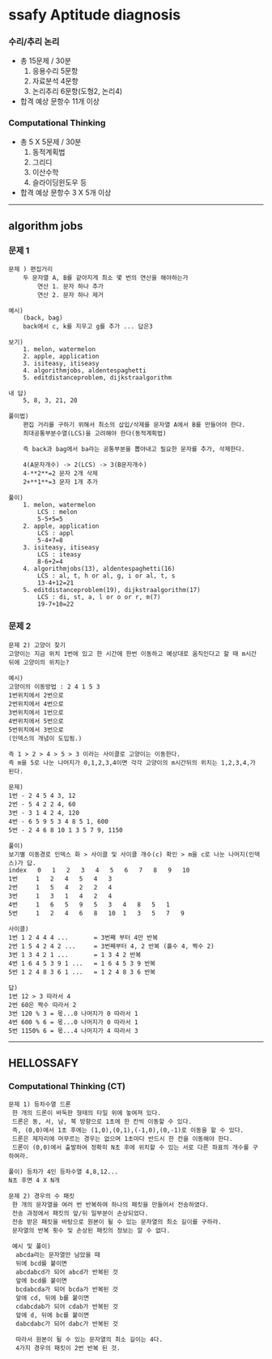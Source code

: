 # ssafy Aptitude diagnosis
### 수리/추리 논리 
* 총 15문제 / 30분
    1. 응용수리 5문항
    2. 자료분석 4문항
    3. 논리추리 6문항(도형2, 논리4)
* 합격 예상 문항수 11개 이상
### Computational Thinking
* 총 5 X 5문제 / 30분
    1. 동적계획법
    2. 그리디
    3. 이산수학
    4. 슬라이딩윈도우 등
* 합격 예상 문항수 3 X 5개 이상
---
## algorithm jobs
### 문제 1
    문제 ) 편집거리
        두 문자열 A, B를 같아지게 최소 몇 번의 연산을 해야하는가
            연산 1. 문자 하나 추가
            연산 2. 문자 하나 제거

    예시) 
        (back, bag)
        back에서 c, k를 지우고 g를 추가 ... 답은3

    보기)
        1. melon, watermelon
        2. apple, application
        3. isiteasy, itiseasy
        4. algorithmjobs, aldentespaghetti
        5. editdistanceproblem, dijkstraalgorithm
    
    내 답)
        5, 8, 3, 21, 20
    
    풀이법)         
        편집 거리를 구하기 위해서 최소의 삽입/삭제를 문자열 A에서 B를 만들어야 한다.
        최대공통부분수열(LCS)을 고려해야 한다(동적계획법)   
    
        즉 back과 bag에서 ba라는 공통부분을 뽑아내고 필요한 문자를 추가, 삭제한다.
    
        4(A문자개수) -> 2(LCS) -> 3(B문자개수)
        4-**2**=2 문자 2개 삭제
        2+**1**=3 문자 1개 추가
    
    풀이)
        1. melon, watermelon
            LCS : melon
            5-5+5=5
        2. apple, application
            LCS : appl
            5-4+7=8
        3. isiteasy, itiseasy
            LCS : iteasy
            8-6+2=4
        4. algorithmjobs(13), aldentespaghetti(16)
            LCS : al, t, h or al, g, i or al, t, s
            13-4+12=21
        5. editdistanceproblem(19), dijkstraalgorithm(17)
            LCS : di, st, a, l or o or r, m(7)
            19-7+10=22

### 문제 2
    문제 2) 고양이 찾기
    고양이는 지금 위치 1번에 있고 한 시간에 한번 이동하고 예상대로 움직인다고 할 때 m시간 뒤에 고양이의 위치는?

    예시)
    고양이의 이동방법 : 2 4 1 5 3
    1번위치에서 2번으로
    2번위치에서 4번으로
    3번위치에서 1번으로
    4번위치에서 5번으로
    5번위치에서 3번으로
    (인덱스의 개념이 도입됨.)

    즉 1 > 2 > 4 > 5 > 3 이라는 사이클로 고양이는 이동한다.
    즉 m을 5로 나눈 나머지가 0,1,2,3,4이면 각각 고양이의 m시간뒤의 위치는 1,2,3,4,가 된다.

    문제)
    1번 - 2 4 5 4 3, 12
    2번 - 5 4 2 2 4, 60
    3번 - 3 1 4 2 4, 120
    4번 - 6 5 9 5 3 4 8 5 1, 600
    5번 - 2 4 6 8 10 1 3 5 7 9, 1150

    풀이)
    보기별 이동경로 인덱스 화 > 사이클 및 사이클 개수(c) 확인 > m을 c로 나눈 나머지(인덱스)가 답.
    index   0   1   2   3   4   5   6   7   8   9   10
    1번     1   2   4   5   4   3
    2번     1   5   4   2   2   4
    3번     1   3   1   4   2   4
    4번     1   6   5   9   5   3   4   8   5   1
    5번     1   2   4   6   8   10  1   3   5   7   9

    사이클)
    1번 1 2 4 4 4 ...       = 3번째 부터 4만 반복 
    2번 1 5 4 2 4 2 ...     = 3번째부터 4, 2 반복 (홀수 4, 짝수 2)
    3번 1 3 4 2 1 ...       = 1 3 4 2 반복
    4번 1 6 4 5 3 9 1 ...   = 1 6 4 5 3 9 반복
    5번 1 2 4 8 3 6 1 ...   = 1 2 4 8 3 6 반복

    답)
    1번 12 > 3 따라서 4
    2번 60은 짝수 따라서 2
    3번 120 % 3 = 몫...0 나머지가 0 따라서 1
    4번 600 % 6 = 몫...0 나머지가 0 따라서 1
    5번 1150% 6 = 몫...4 나머지가 4 따라서 3


---
## HELLOSSAFY 
### Computational Thinking (CT)
    문제 1) 등차수열 드론
     한 개의 드론이 바둑판 형태의 타일 위에 놓여져 있다.
     드론은 동, 서, 남, 북 방향으로 1초에 한 칸씩 이동할 수 있다. 
     즉, (0,0)에서 1초 후에는 (1,0),(0,1),(-1,0),(0,-1)로 이동을 할 수 있다.
     드론은 제자리에 머무르는 경우는 없으며 1초마다 반드시 한 칸을 이동해야 한다.
     드론이 (0,0)에서 출발하여 정확히 N초 후에 위치할 수 있는 서로 다른 좌표의 개수를 구하여라.
    
    풀이) 등차가 4인 등차수열 4,8,12...
    N초 후면 4 X N개

    문제 2) 경우의 수 패킷
     한 개의 문자열을 여러 번 반복하여 하나의 패킷을 만들어서 전송하였다.
     전송 과정에서 패킷의 앞/뒤 일부분이 손상되었다.
     전송 받은 패킷을 바탕으로 원본이 될 수 있는 문자열의 최소 길이를 구하라.
     문자열의 반복 횟수 및 손상된 패킷의 정보는 알 수 없다.

     예시 및 풀이)
      abcda라는 문자열만 남았을 때    
      뒤에 bcd를 붙이면
      abcdabcd가 되어 abcd가 반복된 것
      앞에 bcd를 붙이면 
      bcdabcda가 되어 bcda가 반복된 것
      앞에 cd, 뒤에 b를 붙이면
      cdabcdab가 되어 cdab가 반복된 것
      앞에 d, 뒤에 bc를 붙이면
      dabcdabc가 되어 dabc가 반복된 것
      
      따라서 원본이 될 수 있는 문자열의 최소 길이는 4다. 
      4가지 경우의 패킷이 2번 반복 된 것.
